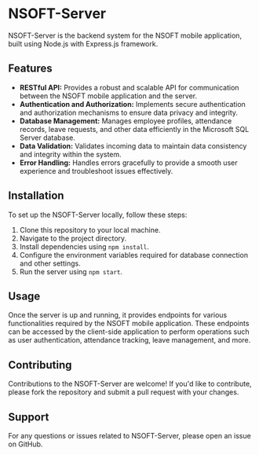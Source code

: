 # NSOFT-Server
NSOFT-Server is the backend system for the NSOFT mobile application, built using Node.js with Express.js framework.


## Features
* **RESTful API:** Provides a robust and scalable API for communication between the NSOFT mobile application and the server.
* **Authentication and Authorization:** Implements secure authentication and authorization mechanisms to ensure data privacy and integrity.
* **Database Management:** Manages employee profiles, attendance records, leave requests, and other data efficiently in the Microsoft SQL Server database.
* **Data Validation:** Validates incoming data to maintain data consistency and integrity within the system.
* **Error Handling:** Handles errors gracefully to provide a smooth user experience and troubleshoot issues effectively.


## Installation
To set up the NSOFT-Server locally, follow these steps:

1) Clone this repository to your local machine.
2) Navigate to the project directory.
3) Install dependencies using `npm install`.
4) Configure the environment variables required for database connection and other settings.
5) Run the server using `npm start`.


## Usage
Once the server is up and running, it provides endpoints for various functionalities required by the NSOFT mobile application. These endpoints can be accessed by the client-side application to perform operations such as user authentication, attendance tracking, leave management, and more.


## Contributing
Contributions to the NSOFT-Server are welcome! If you'd like to contribute, please fork the repository and submit a pull request with your changes.


## Support
For any questions or issues related to NSOFT-Server, please open an issue on GitHub.

